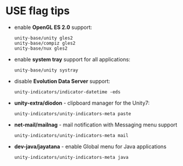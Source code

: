 # USE flag tips

- enable **OpenGL ES 2.0** support:

  ```
  unity-base/unity gles2
  unity-base/compiz gles2
  unity-base/nux gles2
  ```

- enable **system tray** support for all applications:

  ```
  unity-base/unity systray
  ```

- disable **Evolution Data Server** support:

  ```
  unity-indicators/indicator-datetime -eds
  ```

- **unity-extra/diodon** - clipboard manager for the Unity7:

  ```
  unity-indicators/unity-indicators-meta paste
  ```

- **net-mail/mailnag** - mail notification with Messaging menu support

  ```
  unity-indicators/unity-indicators-meta mail
  ```

- **dev-java/jayatana** - enable Global menu for Java applications

  ```
  unity-indicators/unity-indicators-meta java
  ```
